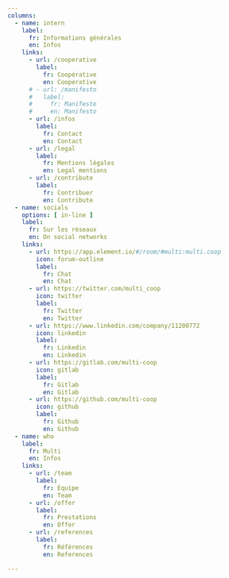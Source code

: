 ```yaml
---
columns: 
  - name: intern
    label:
      fr: Informations générales
      en: Infos
    links: 
      - url: /cooperative
        label:
          fr: Coopérative
          en: Cooperative
      # - url: /manifesto
      #   label:
      #     fr: Manifeste
      #     en: Manifesto
      - url: /infos
        label:
          fr: Contact
          en: Contact
      - url: /legal
        label:
          fr: Mentions légales
          en: Legal mentions
      - url: /contribute
        label:
          fr: Contribuer
          en: Contribute
  - name: socials
    options: [ in-line ]
    label:
      fr: Sur les réseaux
      en: On social networks
    links: 
      - url: https://app.element.io/#/room/#multi:multi.coop
        icon: forum-outline
        label:
          fr: Chat
          en: Chat
      - url: https://twitter.com/multi_coop
        icon: twitter
        label:
          fr: Twitter
          en: Twitter
      - url: https://www.linkedin.com/company/11200772
        icon: linkedin
        label:
          fr: Linkedin
          en: Linkedin
      - url: https://gitlab.com/multi-coop
        icon: gitlab
        label:
          fr: Gitlab
          en: Gitlab
      - url: https://github.com/multi-coop
        icon: github
        label:
          fr: Github
          en: Github
  - name: who
    label:
      fr: Multi
      en: Infos
    links: 
      - url: /team
        label:
          fr: Equipe
          en: Team
      - url: /offer
        label:
          fr: Prestations
          en: Offer
      - url: /references
        label:
          fr: Références
          en: References

---
```


